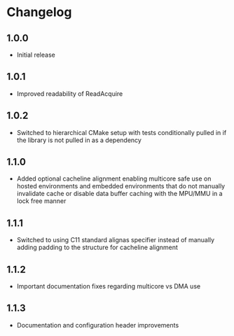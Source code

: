 # Changelog

## 1.0.0

- Initial release

## 1.0.1

- Improved readability of ReadAcquire

## 1.0.2

- Switched to hierarchical CMake setup with tests conditionally pulled in if the library is not pulled in as a dependency

## 1.1.0

- Added optional cacheline alignment enabling multicore safe use on hosted environments and embedded environments that do not manually invalidate cache or disable data buffer caching with the MPU/MMU in a lock free manner

## 1.1.1

- Switched to using C11 standard alignas specifier instead of manually adding padding to the structure for cacheline alignment

## 1.1.2

- Important documentation fixes regarding multicore vs DMA use

## 1.1.3

- Documentation and configuration header improvements
